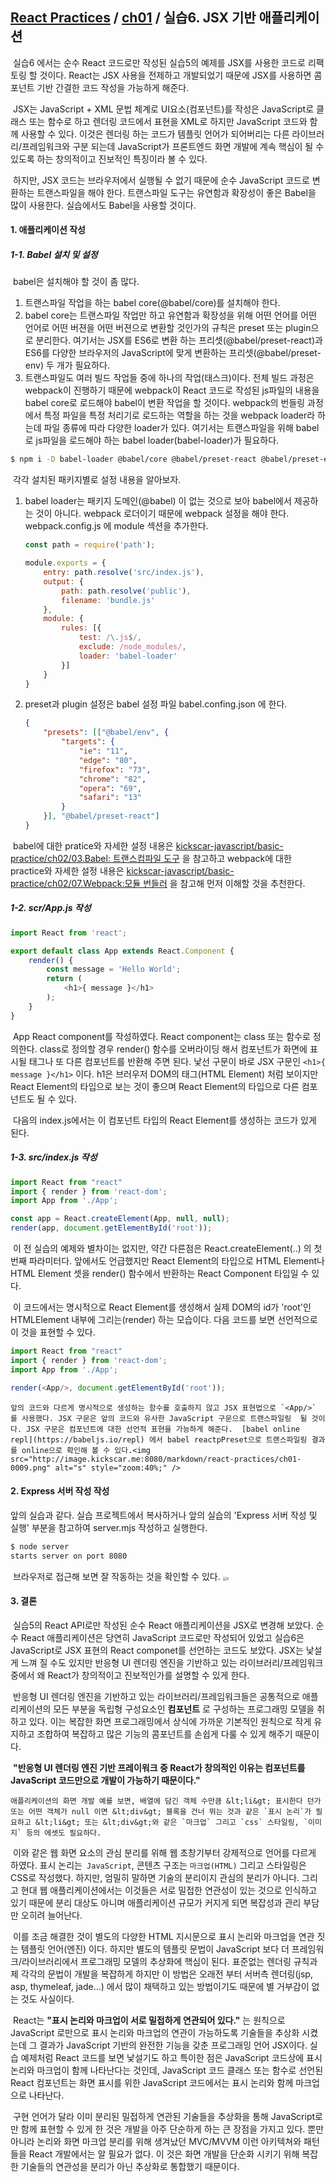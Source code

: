 ## [React Practices](https://github.com/kickscar-javascript/react-practices) / [ch01](https://github.com/kickscar-javascript/react-practices/tree/master/ch01) / 실습6. JSX 기반 애플리케이션

​	실습6 에서는 순수 React 코드로만 작성된 실습5의 예제를 JSX를 사용한 코드로 리팩토링 할 것이다. React는 JSX 사용을 전제하고 개발되었기 때문에 JSX를 사용하면 콤포넌트 기반 간결한 코드 작성을 가능하게 해준다. 

​	JSX는 JavaScript + XML 문법 체계로 UI요소(컴포넌트)를 작성은 JavaScript로 클래스 또는 함수로 하고 렌더링 코드에서 표현을 XML로 하지만  JavaScript 코드와 함께 사용할 수 있다. 이것은 렌더링 하는 코드가 템플릿 언어가 되어버리는 다른 라이브러리/프레임워크와 구분 되는데 JavaScript가 프론트엔드 화면 개발에 계속 핵심이 될 수 있도록 하는 창의적이고 진보적인 특징이라 볼 수 있다.

​	하지만, JSX 코드는 브라우저에서 실행될 수 없기 때문에 순수 JavaScript 코드로 변환하는 트랜스파일을 해야 한다. 트랜스파일 도구는 유연함과 확장성이 좋은 Babel을 많이 사용한다. 실습에서도 Babel을 사용할 것이다.   

#### 1. 애플리케이션 작성

##### 1-1. Babel 설치 및 설정

​	babel은 설치해야 할 것이 좀 많다.

1. 트랜스파일 작업을 하는 babel core(@babel/core)를 설치해야 한다. 
2. babel core는 트랜스파일 작업만 하고 유연함과 확장성을 위해 어떤 언어를 어떤 언어로 어떤 버젼을 어떤 버젼으로 변환할 것인가의 규칙은 preset 또는 plugin으로 분리한다. 여기서는  JSX를 ES6로  변환 하는 프리셋(@babel/preset-react)과 ES6를 다양한 브라우저의 JavaScript에 맞게 변환하는 프리셋(@babel/preset-env) 두 개가 필요하다.
3. 트랜스파일도 여러 빌드 작업들 중에 하나의 작업(태스크)이다. 전체 빌드 과정은 webpack이 진행하기 때문에 webpack이 React 코드로 작성된 js파일의 내용을 babel core로 로드해야 babel이 변환 작업을 할 것이다. webpack의 번들링 과정에서 특정 파일을 특정 처리기로 로드하는 역할을 하는 것을 webpack loader라 하는데 파일 종류에 따라 다양한 loader가 있다. 여기서는 트랜스파일을 위해 babel로 js파일을 로드해야 하는 babel loader(babel-loader)가 필요하다.

```bash
$ npm i -D babel-loader @babel/core @babel/preset-react @babel/preset-env
```

​	각각 설치된 패키지별로 설정 내용을 알아보자.

1. babel loader는 패키지 도메인(@babel) 이 없는 것으로 보아 babel에서 제공하는 것이 아니다. webpack 로더이기 때문에 webpack 설정을 해야 한다. webpack.config.js 에 module 섹션을 추가한다.

   ```javascript
   const path = require('path');
   
   module.exports = {
       entry: path.resolve('src/index.js'),
       output: {
           path: path.resolve('public'),
           filename: 'bundle.js'
       },
       module: {
           rules: [{
               test: /\.js$/,
               exclude: /node_modules/,
               loader: 'babel-loader'
           }]
       }
   }
   ```

2. preset과 plugin 설정은 babel 설정 파일 babel.confing.json 에 한다.

   ```json
   {
       "presets": [["@babel/env", {
           "targets": {
               "ie": "11",
               "edge": "80",
               "firefox": "73",
               "chrome": "82",
               "opera": "69",
               "safari": "13"
           }
       }], "@babel/preset-react"]
   }
   ```

​	babel에 대한 pratice와 자세한 설정 내용은 [kickscar-javascript/basic-practice/ch02/03.Babel: 트랜스컴파일 도구](https://github.com/kickscar-javascript/basic-practices/tree/master/ch02/03) 을 참고하고 webpack에 대한 practice와 자세한 설정 내용은 [kickscar-javascript/basic-practice/ch02/07.Webpack:모듈 번들러](https://github.com/kickscar-javascript/basic-practices/tree/master/ch02/07) 을 참고해 먼저 이해할 것을 추천한다.

##### 1-2. scr/App.js 작성

```javascript
import React from 'react';

export default class App extends React.Component {
    render() {
        const message = 'Hello World';
        return (
            <h1>{ message }</h1>
        );        
    }
}
```

​	App React component를 작성하였다. React component는 class 또는 함수로 정의한다. class로 정의할 경우 render() 함수를 오버라이딩 해서 컴포넌트가 화면에 표시될 태그나 또 다른 컴포넌트를 반환해 주면 된다. 낯선 구문이 바로 JSX 구문인  `<h1>{ message }</h1>` 이다. h1은 브러우저 DOM의 태그(HTML Element) 처럼 보이지만 React Element의 타입으로 보는 것이 좋으며 React Element의 타입으로 다른 컴포넌트도 될 수 있다.

​	다음의 index.js에서는 이 컴포넌트 타입의 React Element를 생성하는 코드가 있게 된다.  

##### 1-3. src/index.js 작성

```javascript
import React from "react"
import { render } from 'react-dom';
import App from './App';

const app = React.createElement(App, null, null);
render(app, document.getElementById('root'));
```

​	이 전 실습의 예제와 별차이는 없지만, 약간 다른점은 React.createElement(..) 의 첫 번째 파라미터다. 앞에서도 언급했지만 React Element의 타입으로 HTML Element나 HTML Element 셋을 render() 함수에서 반환하는 React Component 타입일 수 있다.

​	이 코드에서는 명시적으로 React Element를 생성해서 실제 DOM의 id가 'root'인 HTMLElement 내부에 그리는(render) 하는 모습이다. 다음 코드를 보면 선언적으로 이 것을 표현할 수 있다.

```javascript
import React from "react"
import { render } from 'react-dom';
import App from './App';

render(<App/>, document.getElementById('root'));
```

  	앞의 코드와 다르게 명시적으로 생성하는 함수를 호출하지 않고 JSX 표현법으로 `<App/>` 를 사용했다. JSX 구문은 앞의 코드와 유사한 JavaScript 구문으로 트랜스파일링  될 것이다. JSX 구문은 컴포넌트에 대한 선언적 표현을 가능하게 해준다.  [babel online repl](https://babeljs.io/repl) 에서 babel reactpPreset으로 트랜스파일링 결과를 online으로 확인해 볼 수 있다.<img src="http://image.kickscar.me:8080/markdown/react-practices/ch01-0009.png" alt="s" style="zoom:40%;" />


#### 2. Express 서버 작성 작성 

앞의 실습과 같다. 실습 프로젝트에서 복사하거나 앞의 실습의 'Express 서버 작성 및 실행' 부분을 참고하여 server.mjs 작성하고 실행한다.

```bash
$ node server
starts server on port 8080
```

​	브라우저로 접근해 보면 잘 작동하는 것을 확인할 수 있다.
<img src="http://image.kickscar.me:8080/markdown/react-practices/ch01-0008.png" alt="s" style="zoom:40%;" />

#### 3. 결론

​	실습5의 React API로만 작성된 순수 React 애플리케이션을 JSX로 변경해 보았다. 순수 React 애플리케이션은 당연히 JavaScript 코드로만 작성되어 있었고 실습6은 JavaScript로 JSX 표현의 React componet를 선언하는 코드도 보았다.  JSX는 낯설게 느껴 질 수도 있지만 반응형 UI 렌더링 엔진을 기반하고 있는 라이브러리/프레임워크 중에서 왜 React가 창의적이고 진보적인가를 설명할 수 있게 한다.

​	반응형 UI 렌더링 엔진을 기반하고 있는 라이브러리/프레임워크들은 공통적으로 애플리케이션의 모든 부분을 독립형 구성요소인 **컴포넌트** 로 구성하는 프로그래밍 모델을 취하고 있다. 이는 복잡한 화면 프로그래밍에서 상식에 가까운 기본적인 원칙으로 작게 유지하고 조합하여 복잡하고 많은 기능의 콤포넌트를 손쉽게 다룰 수 있게 해주기 때문이다.

​	**"반응형 UI 렌더링 엔진 기반 프레이워크 중 React가 창의적인 이유는 컴포넌트를  JavaScript 코드만으로 개발이 가능하기 때문이다."**

 	애플리케이션의 화면 개발 예를 보면, 배열에 담긴 객체 수만큼 &lt;li&gt; 표시한다 던가 또는 어떤 객체가 null 이면 &lt;div&gt; 블록을 건너 뛰는 것과 같은 `표시 논리`가 필요하고 &lt;li&gt; 또는 &lt;div&gt;와 같은 `마크업` 그리고 `css` 스타일링, `이미지` 등의 에셋도 필요하다. 

​	이와 같은 웹 화면 요소의 관심 분리를 위해 웹 초창기부터 강제적으로 언어를 다르게 하였다. 표시 논리는` JavaScript`, 콘텐츠 구조는 `마크업(HTML)` 그리고 스타일링은 CSS로 작성했다. 하지만, 엄밀히 말하면 기술의 분리이지 관심의 분리가 아니다. 그리고 현대 웹 애플리케이션에서는 이것들은 서로 밀접한 연관성이 있는 것으로 인식하고 있기 때문에 분리 대상도 아니며 애플리케이션 규모가 커지게 되면 복잡성과 관리 부담만 오히려 늘어난다.

​	이를 조금 해결한 것이 별도의 다양한 HTML 지시문으로 표시 논리와 마크업을 연관 짓는 템플릿 언어(엔진) 이다. 하지만 별도의 템플릿 문법이 JavaScript 보다 더 프레임워크/라이브러리에서 프로그래밍 모델의 추상화에 핵심이 된다. 표준없는 렌더링 규칙과 제 각각의 문법이 개발을 복잡하게 하지만 이 방법은 오래전 부터 서버측 렌더링(jsp, asp, thymeleaf, jade...) 에서 많이 채택하고 있는 방법이기도 때문에 별 거부감이 없는 것도 사실이다.

​	React는 **"표시 논리와 마크업이 서로 밀접하게 연관되어 있다."** 는 원칙으로  JavaScript 로만으로 표시 논리와 마크업의 연관이 가능하도록 기술들을 추상화 시켰는데 그 결과가 JavaScript 기반의 완전한 기능을 갖춘 프로그래밍 언어 JSX이다.  실습 예제처럼 React 코드를 보면 낯설기도 하고 특이한 점은 JavaScript 코드상에 표시 논리와 마크업이 함께 나타난다는 것인데,  JavaScript 코드 클래스 또는 함수로 선언된 React 컴포넌트는 화면 표시를 위한 JavaScript 코드에서는 표시 논리와 함께 마크업으로 나타난다. 

​	구현 언어가 달라 이미 분리된 밀접하게 연관된 기술들을 추상화을 통해  JavaScript로만 함께 표현할 수 있게 한 것은 개발을 아주 단순하게 하는 큰 장점을 가지고 있다. 뿐만 아니라 논리와 화면 마크업 분리를 위해 생겨났던 MVC/MVVM 이런 아키텍쳐와 패턴들을 React 개발에서는 알 필요가 없다. 이 것은 화면 개발을 단순화 시키기 위해 복잡한 기술들의 연관성을 분리가 아닌 추상화로 통합했기 때문이다.    

​	  